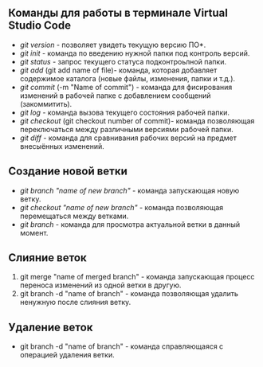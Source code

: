 ## Команды для работы в терминале Virtual Studio Code

 - *git version* - позволяет увидеть текущую версию ПО*.
 - *git init* - команда по введению нужной папки под контроль версий.
 - *git status* - запрос текущего статуса подконтроьлной папки.
 - *git add* (git add name of file)- команда, которая добавляет содержимое каталога (новые файлы, изменения, папки и т.д.).
 - *git commit* (-m "Name of commit") - команда для фисирования изменений в рабочей папке с добавлением сообщений (закоммитить).
 - *git log* - команда вызова текущего состояния рабочей папки.
 - *git checkout* (git checkout number of commit)- команда позволяющая переключаться между различными версиями рабочей папки.
 - *git diff* - команда для сравнивания рабочих версий на предмет внесыённых изменений.  

 ## Создание новой ветки
* _git branch "name of new branch"_ - команда запускающая новую ветку.
* _git checkout "name of new branch"_ - команда позволяющая перемещаться между ветками.
* _git branch_ - команда для просмотра актуальной ветки в данный момент.

 
## Слияние веток
1. git merge "name of merged branch" - команда запускающая процесс переноса изменений из одной ветки в другую.
2. git branch -d "name of branch" - команда позволяющая удалить ненужную после слияния ветку.

## Удаление веток
- git branch -d "name of branch" - команда справляющаяся с операцией удаления ветки.

